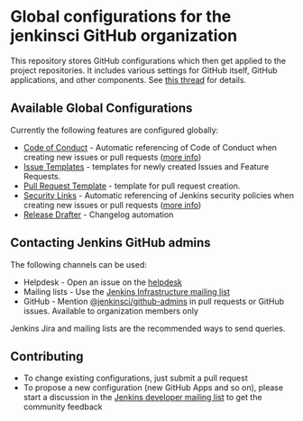 Global configurations for the jenkinsci GitHub organization
====

This repository stores GitHub configurations which then get applied to the project repositories.
It includes various settings for GitHub itself, GitHub applications, and other components.
See [this thread](https://groups.google.com/g/jenkinsci-dev/c/dOs8YRQwQiI) for details.

## Available Global Configurations

Currently the following features are configured globally:

* [Code of Conduct](./CODE_OF_CONDUCT.md) - Automatic referencing of Code of Conduct when creating new issues or pull requests
  ([more info](https://help.github.com/en/articles/creating-a-default-community-health-file-for-your-organization))
* [Issue Templates](./.github/ISSUE_TEMPLATE/) - templates for newly created Issues and Feature Requests.
* [Pull Request Template](./.github/pull_request_template.md) - template for pull request creation.
* [Security Links](./SECURITY.md) - Automatic referencing of Jenkins security policies when creating new issues or pull requests
  ([more info](https://help.github.com/en/articles/creating-a-default-community-health-file-for-your-organization))
* [Release Drafter](./.github/release-drafter.adoc) - Changelog automation

## Contacting Jenkins GitHub admins

The following channels can be used:

* Helpdesk - Open an issue on the [helpdesk](https://github.com/jenkins-infra/helpdesk/)
* Mailing lists - Use the [Jenkins Infrastructure mailing list](https://groups.google.com/g/jenkins-infra)
* GitHub - Mention [@jenkinsci/github-admins](https://github.com/orgs/jenkinsci/teams/github-admins) in pull requests or GitHub issues. Available to organization members only

Jenkins Jira and mailing lists are the recommended ways to send queries.

## Contributing

* To change existing configurations, just submit a pull request
* To propose a new configuration (new GitHub Apps and so on), please start a discussion in the [Jenkins developer mailing list](https://groups.google.com/d/forum/jenkinsci-dev) to get the community feedback
